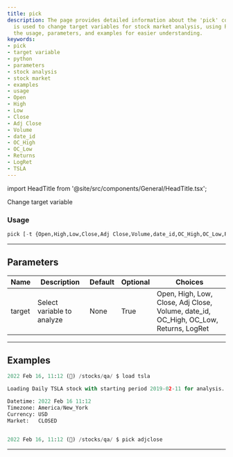 ```yaml
---
title: pick
description: The page provides detailed information about the 'pick' command which
  is used to change target variables for stock market analysis, using Python. It lists
  the usage, parameters, and examples for easier understanding.
keywords:
- pick
- target variable
- python
- parameters
- stock analysis
- stock market
- examples
- usage
- Open
- High
- Low
- Close
- Adj Close
- Volume
- date_id
- OC_High
- OC_Low
- Returns
- LogRet
- TSLA
---
```


import HeadTitle from '@site/src/components/General/HeadTitle.tsx';

<HeadTitle title="crypto/qa/pick - Reference | OpenBB Terminal Docs" />

Change target variable

### Usage

```python
pick [-t {Open,High,Low,Close,Adj Close,Volume,date_id,OC_High,OC_Low,Returns,LogRet}]
```

---

## Parameters

| Name | Description | Default | Optional | Choices |
| ---- | ----------- | ------- | -------- | ------- |
| target | Select variable to analyze | None | True | Open, High, Low, Close, Adj Close, Volume, date_id, OC_High, OC_Low, Returns, LogRet |


---

## Examples

```python
2022 Feb 16, 11:12 (🦋) /stocks/qa/ $ load tsla

Loading Daily TSLA stock with starting period 2019-02-11 for analysis.

Datetime: 2022 Feb 16 11:12
Timezone: America/New_York
Currency: USD
Market:   CLOSED


2022 Feb 16, 11:12 (🦋) /stocks/qa/ $ pick adjclose
```
---
